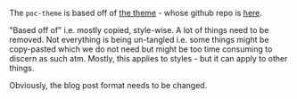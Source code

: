 The `poc-theme` is based off of [the theme](https://itimetraveler.github.io/hexo-theme-hiero/) - whose github repo is [here](https://github.com/iTimeTraveler/hexo-theme-hiero).

"Based off of" i.e. mostly copied, style-wise. A lot of things need to be removed. Not everything is being un-tangled i.e. some things might be copy-pasted which we do not need but might be too time consuming to discern as such atm. Mostly, this applies to styles - but it can apply to other things.

Obviously, the blog post format needs to be changed.
